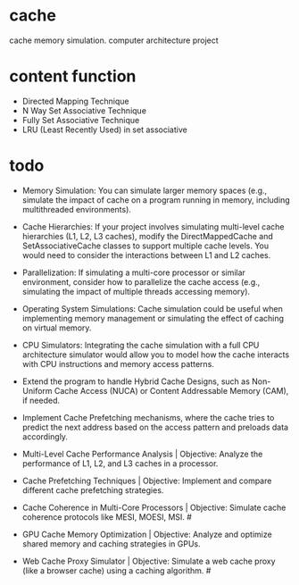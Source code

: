 # cache
cache memory simulation. computer architecture project

# content function
- Directed Mapping Technique
- N Way Set Associative Technique
- Fully Set Associative Technique
- LRU (Least Recently Used) in set associative

# todo
- Memory Simulation: You can simulate larger memory spaces (e.g., simulate the impact of cache on a program running in memory, including multithreaded environments).

- Cache Hierarchies: If your project involves simulating multi-level cache hierarchies (L1, L2, L3 caches), modify the DirectMappedCache and SetAssociativeCache 
  classes to support multiple cache levels. You would need to consider the interactions between L1 and L2 caches.

- Parallelization: If simulating a multi-core processor or similar environment, consider how to parallelize the cache access 
  (e.g., simulating the impact of multiple threads accessing memory).

- Operating System Simulations: Cache simulation could be useful when implementing memory management or simulating the effect of caching on virtual memory.

- CPU Simulators: Integrating the cache simulation with a full CPU architecture simulator would allow you to model how the cache interacts with CPU 
  instructions and memory access patterns.

- Extend the program to handle Hybrid Cache Designs, such as Non-Uniform Cache Access (NUCA) or Content Addressable Memory (CAM), if needed.

- Implement Cache Prefetching mechanisms, where the cache tries to predict the next address based on the access pattern and preloads data accordingly.

- Multi-Level Cache Performance Analysis | Objective: Analyze the performance of L1, L2, and L3 caches in a processor.

- Cache Prefetching Techniques | Objective: Implement and compare different cache prefetching strategies.

- Cache Coherence in Multi-Core Processors | Objective: Simulate cache coherence protocols like MESI, MOESI, MSI. #

- GPU Cache Memory Optimization | Objective: Analyze and optimize shared memory and caching strategies in GPUs.

- Web Cache Proxy Simulator | Objective: Simulate a web cache proxy (like a browser cache) using a caching algorithm. #